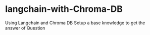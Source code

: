 # langchain-with-Chroma-DB
Using Langchain and Chroma DB Setup a base knowledge to get the answer of Question
